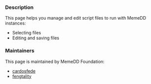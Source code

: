### Description

This page helps you manage and edit script files to run with MemeDD instances:

- Selecting files
- Editing and saving files

### Maintainers

This page is maintained by MemeDD Foundation:

- [cardosfede](https://github.com/cardosfede)
- [fengtality](https://github.com/fengtality)
